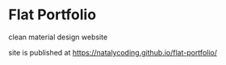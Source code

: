 # Flat Portfolio

clean material design website

site is published at https://natalycoding.github.io/flat-portfolio/
